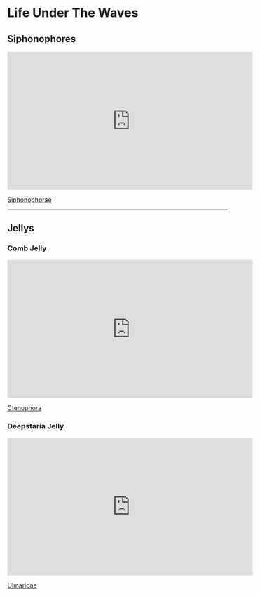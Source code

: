 # Life Under The Waves

## Siphonophores

<iframe width="560" height="315" 
src="https://www.youtube.com/embed/videoseries?list=PL7USVX5ow8v8XlLLZAEUTSowz8hI3wNwy" frameborder="0" allow="accelerometer; autoplay; clipboard-write; encrypted-media; gyroscope; picture-in-picture" allowfullscreen>
</iframe>

[Siphonophorae](https://en.wikipedia.org/wiki/Siphonophorae)

-------

## Jellys

### Comb Jelly

<iframe width="560" height="315" src="https://www.youtube.com/embed/videoseries?list=PL7USVX5ow8v9Dqqr2Fu8hEtJoRKP_oCsS" frameborder="0" allow="accelerometer; autoplay; clipboard-write; encrypted-media; gyroscope; picture-in-picture" allowfullscreen></iframe>

[Ctenophora](https://en.wikipedia.org/wiki/Ctenophora)

### Deepstaria Jelly

<iframe width="560" height="315" src="https://www.youtube.com/embed/videoseries?list=PL7USVX5ow8v99vMmCtnMYnkk9KA1hUmKk" frameborder="0" allow="accelerometer; autoplay; clipboard-write; encrypted-media; gyroscope; picture-in-picture" allowfullscreen></iframe>

[Ulmaridae](https://en.wikipedia.org/wiki/Ulmaridae)
